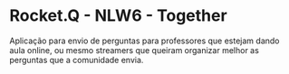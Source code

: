 # Rocket.Q - NLW6 - Together
Aplicação para envio de perguntas para professores que estejam dando aula online, ou mesmo streamers que queiram organizar melhor as perguntas que a comunidade envia.
